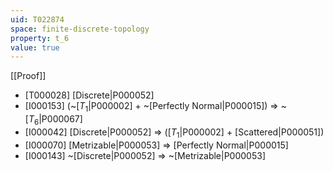 ```yaml
---
uid: T022874
space: finite-discrete-topology
property: t_6
value: true
---
```

[[Proof]]

* [T000028] [Discrete|P000052]
* [I000153] (~[$T_1$|P000002] + ~[Perfectly Normal|P000015]) => ~[$T_6$|P000067]
* [I000042] [Discrete|P000052] => ([$T_1$|P000002] + [Scattered|P000051])
* [I000070] [Metrizable|P000053] => [Perfectly Normal|P000015]
* [I000143] ~[Discrete|P000052] => ~[Metrizable|P000053]

